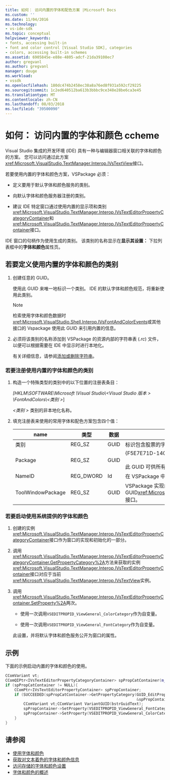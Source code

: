 ```yaml
---
title: 如何： 访问内置的字体和配色方案 |Microsoft Docs
ms.custom: ''
ms.date: 11/04/2016
ms.technology:
- vs-ide-sdk
ms.topic: conceptual
helpviewer_keywords:
- fonts, accessing built-in
- font and color control [Visual Studio SDK], categories
- colors, accessing built-in schemes
ms.assetid: 6905845e-e88e-4805-adcf-21da39108ec7
author: gregvanl
ms.author: gregvanl
manager: douge
ms.workload:
- vssdk
ms.openlocfilehash: 180dc474b2458ec38a8a76ed8f931a592cf29225
ms.sourcegitcommit: 1c2ed640512ba613b3bbbc9ce348e28be6ca3e45
ms.translationtype: MT
ms.contentlocale: zh-CN
ms.lasthandoff: 08/03/2018
ms.locfileid: "39500090"
---
```

# <a name="how-to-access-the-built-in-fonts-and-color-ccheme"></a>如何： 访问内置的字体和颜色 ccheme
Visual Studio 集成的开发环境 (IDE) 具有一种与编辑器窗口相关联的字体和颜色的方案。 您可以访问通过此方案<xref:Microsoft.VisualStudio.TextManager.Interop.IVsTextView>接口。

 若要使用内置的字体和颜色方案，VSPackage 必须：

-   定义要用于默认字体和颜色服务的类别。

-   向默认字体和颜色服务器注册的类别。

-   建议 IDE 特定窗口通过使用内置的显示项和类别<xref:Microsoft.VisualStudio.TextManager.Interop.IVsTextEditorPropertyCategoryContainer>和<xref:Microsoft.VisualStudio.TextManager.Interop.IVsTextEditorPropertyContainer>接口。

 IDE 窗口的句柄作为使用生成的类别。 该类别的名称显示在**显示其设置：** 下拉列表框中的**字体和颜色**属性页。

## <a name="to-define-a-category-using-built-in-fonts-and-colors"></a>若要定义使用内置的字体和颜色的类别

1.  创建任意的 GUID。

     使用此 GUID 来唯一地标识一个类别。 IDE 的默认字体和颜色规范，将重新使用此类别。

    > [!NOTE]
    >  检索使用字体和颜色数据时<xref:Microsoft.VisualStudio.Shell.Interop.IVsFontAndColorEvents>或其他接口的 Vspackage 使用此 GUID 来引用内置的信息。

2.  必须将该类别的名称添加到 VSPackage 的资源内部的字符串表 (*.rc*) 文件，以便可以根据需要在 IDE 中显示时进行本地化。

     有关详细信息，请参阅[添加或删除字符串](/cpp/windows/adding-or-deleting-a-string)。

### <a name="to-register-a-category-using-built-in-fonts-and-colors"></a>若要注册使用内置的字体和颜色的类别

1.  构造一个特殊类型的类别中的以下位置的注册表条目：

     *[HKLM\SOFTWARE\Microsoft \Visual Studio\\\<Visual Studio 版本 > \FontAndColors\\\<类别 >*]

     *\<类别 >* 类别的非本地化名称。

2.  填充注册表来使用的常用字体和配色方案包含四个值：

    |name|类型|数据|描述|
    |----------|----------|----------|-----------------|
    |类别|REG_SZ|GUID|标识包含股票的字体和配色方案的类别的任意 GUID。|
    |Package|REG_SZ|GUID|{F5E7E71D-1401-11D1-883B-0000F87579D2}<br /><br /> 此 GUID 可供所有使用默认的字体和颜色配置的 Vspackage。|
    |NameID|REG_DWORD|Id|在 VSPackage 中的可本地化的类别名称的资源 ID。|
    |ToolWindowPackage|REG_SZ|GUID|VSPackage 实现的 GUID<xref:Microsoft.VisualStudio.TextManager.Interop.IVsTextView>接口。|

### <a name="to-initiate-the-use-of-system-provided-fonts-and-colors"></a>若要启动使用系统提供的字体和颜色

1.  创建的实例<xref:Microsoft.VisualStudio.TextManager.Interop.IVsTextEditorPropertyCategoryContainer>接口作为窗口的实现和初始化的一部分。

2.  调用<xref:Microsoft.VisualStudio.TextManager.Interop.IVsTextEditorPropertyCategoryContainer.GetPropertyCategory%2A>方法来获取的实例<xref:Microsoft.VisualStudio.TextManager.Interop.IVsTextEditorPropertyContainer>接口对应于当前<xref:Microsoft.VisualStudio.TextManager.Interop.IVsTextView>实例。

3.  调用<xref:Microsoft.VisualStudio.TextManager.Interop.IVsTextEditorPropertyContainer.SetProperty%2A>两次。

    -   使用一次调用`VSEDITPROPID_ViewGeneral_ColorCategory`作为自变量。

    -   使用一次调用`VSEDITPROPID_ViewGeneral_FontCategory`作为自变量。

     此设置，并将默认字体和颜色服务公开为窗口的属性。

## <a name="example"></a>示例
 下面的示例启动内置的字体和颜色的使用。

```cpp
CComVariant vt;
CComQIPtr<IVsTextEditorPropertyCategoryContainer> spPropCatContainer(m_spView);
if (spPropCatContainer != NULL){
    CComPtr<IVsTextEditorPropertyContainer> spPropContainer;
    if (SUCCEEDED(spPropCatContainer->GetPropertyCategory(GUID_EditPropCategory_View_MasterSettings,
                                                          &spPropContainer))){
        CComVariant vt;CComVariant VariantGUID(bstrGuidText);
        spPropContainer->SetProperty(VSEDITPROPID_ViewGeneral_FontCategory, VariantGUID);
        spPropContainer->SetProperty(VSEDITPROPID_ViewGeneral_ColorCategory, VariantGUID);
    }
}
```

## <a name="see-also"></a>请参阅

- [使用字体和颜色](../extensibility/using-fonts-and-colors.md)
- [获取对文本着色的字体和颜色信息](../extensibility/getting-font-and-color-information-for-text-colorization.md)
- [访问存储的字体和颜色设置](../extensibility/accessing-stored-font-and-color-settings.md)
- [字体和颜色的概述](../extensibility/font-and-color-overview.md)